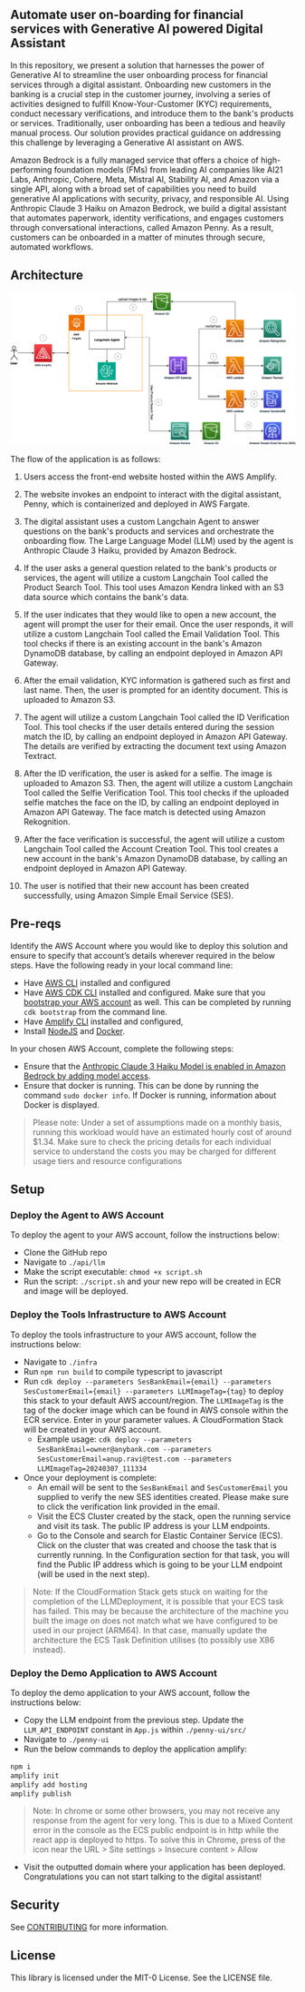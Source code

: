 ## Automate user on-boarding for financial services with Generative AI powered Digital Assistant

In this repository, we present a solution that harnesses the power of Generative AI to streamline the user onboarding process for financial services through a digital assistant. Onboarding new customers in the banking is a crucial step in the customer journey, involving a series of activities designed to fulfill Know-Your-Customer (KYC) requirements, conduct necessary verifications, and introduce them to the bank's products or services. Traditionally, user onboarding has been a tedious and heavily manual process. Our solution provides practical guidance on addressing this challenge by leveraging a Generative AI assistant on AWS. 

Amazon Bedrock is a fully managed service that offers a choice of high-performing foundation models (FMs) from leading AI companies like AI21 Labs, Anthropic, Cohere, Meta, Mistral AI, Stability AI, and Amazon via a single API, along with a broad set of capabilities you need to build generative AI applications with security, privacy, and responsible AI. Using Anthropic Claude 3 Haiku on Amazon Bedrock, we build a digital assistant that automates paperwork, identity verifications, and engages customers through conversational interactions, called Amazon Penny. As a result, customers can be onboarded in a matter of minutes through secure, automated workflows. 

## Architecture

![Architecture Diagram](./media/architecture.png)


The flow of the application is as follows:

1. Users access the front-end website hosted within the AWS Amplify. 

2. The website invokes an endpoint to interact with the digital assistant, Penny, which is containerized and deployed in AWS Fargate. 

3. The digital assistant uses a custom Langchain Agent to answer questions on the bank's products and services and orchestrate the onboarding flow. The Large Language Model (LLM) used by the agent is Anthropic Claude 3 Haiku, provided by Amazon Bedrock. 

4. If the user asks a general question related to the bank's products or services, the agent will utilize a custom Langchain Tool called the Product Search Tool. This tool uses Amazon Kendra linked with an S3 data source which contains the bank's data. 

5. If the user indicates that they would like to open a new account, the agent will prompt the user for their email. Once the user responds, it will utilize a custom Langchain Tool called the Email Validation Tool. This tool checks if there is an existing account in the bank's Amazon DynamoDB database, by calling an endpoint deployed in Amazon API Gateway.

6. After the email validation, KYC information is gathered such as first and last name. Then, the user is prompted for an identity document. This is uploaded to Amazon S3.

7. The agent will utilize a custom Langchain Tool called the ID Verification Tool. This tool checks if the user details entered during the session match the ID, by calling an endpoint deployed in Amazon API Gateway. The details are verified by extracting the document text using Amazon Textract.

8. After the ID verification, the user is asked for a selfie. The image is uploaded to Amazon S3. Then, the agent will utilize a custom Langchain Tool called the Selfie Verification Tool. This tool checks if the uploaded selfie matches the face on the ID, by calling an endpoint deployed in Amazon API Gateway. The face match is detected using Amazon Rekognition. 

9. After the face verification is successful, the agent will utilize a custom Langchain Tool called the Account Creation Tool. This tool creates a new account in the bank's Amazon DynamoDB database, by calling an endpoint deployed in Amazon API Gateway.

10. The user is notified that their new account has been created successfully, using Amazon Simple Email Service (SES).


## Pre-reqs

Identify the AWS Account where you would like to deploy this solution and ensure to specify that account’s details wherever required in the below steps. Have the following ready in your local command line:
* Have [AWS CLI](https://docs.aws.amazon.com/cli/latest/userguide/cli-chap-welcome.html) installed and configured 
* Have [AWS CDK CLI](https://docs.aws.amazon.com/cdk/v2/guide/getting_started.html) installed and configured. Make sure that you [bootstrap your AWS account](https://docs.aws.amazon.com/cdk/v2/guide/bootstrapping.html) as well. This can be completed by running `cdk bootstrap` from the command line. 
* Have [Amplify CLI](https://docs.amplify.aws/javascript/tools/cli/start/set-up-cli/) installed and configured,
* Install [NodeJS](https://nodejs.org/en) and [Docker](https://www.docker.com/). 

In your chosen AWS Account, complete the following steps:
* Ensure that the [Anthropic Claude 3 Haiku Model is enabled in Amazon Bedrock by adding model access](https://docs.aws.amazon.com/bedrock/latest/userguide/model-access.html#model-access-add).
* Ensure that docker is running. This can be done by running the command `sudo docker info`. If Docker is running, information about Docker is displayed.

> Please note: Under a set of assumptions made on a monthly basis, running this workload would have an estimated hourly cost of around $1.34. Make sure to check the pricing details for each individual service to understand the costs you may be charged for different usage tiers and resource configurations


## Setup

### Deploy the Agent to AWS Account

To deploy the agent to your AWS account, follow the instructions below:

* Clone the GitHub repo
* Navigate to `./api/llm`
* Make the script executable: `chmod +x script.sh`
* Run the script: `./script.sh` and your new repo will be created in ECR and image will be deployed.

### Deploy the Tools Infrastructure to AWS Account

To deploy the tools infrastructure to your AWS account, follow the instructions below:

* Navigate to `./infra`
* Run `npm run build` to compile typescript to javascript
* Run `cdk deploy --parameters SesBankEmail={email} --parameters SesCustomerEmail={email} --parameters LLMImageTag={tag}` to deploy this stack to your default AWS account/region. The `LLMImageTag` is the tag of the docker image which can be found in AWS console within the ECR service. Enter in your parameter values. A CloudFormation Stack will be created in your AWS account.
  * Example usage: `cdk deploy --parameters SesBankEmail=owner@anybank.com --parameters SesCustomerEmail=anup.ravi@test.com --parameters LLMImageTag=20240307_111334`
* Once your deployment is complete:
  * An email will be sent to the `SesBankEmail` and `SesCustomerEmail` you supplied to verify the new SES identities created. Please make sure to click the verification link provided in the email.
  * Visit the ECS Cluster created by the stack, open the running service and visit its task. The public IP address is your LLM endpoints.
  * Go to the Console and search for Elastic Container Service (ECS). Click on the cluster that was created and choose the task that is currently running. In the Configuration section for that task, you will find the Public IP address which is going to be your LLM endpoint (will be used in the next step).

> Note: If the CloudFormation Stack gets stuck on waiting for the completion of the LLMDeployment, it is possible that your ECS task has failed. This may be because the architecture of the machine you built the image on does not match what we have configured to be used in our project (ARM64). In that case, manually update the architecture the ECS Task Definition utilises (to possibly use X86 instead).

### Deploy the Demo Application to AWS Account

To deploy the demo application to your AWS account, follow the instructions below:

* Copy the LLM endpoint from the previous step. Update the `LLM_API_ENDPOINT` constant in `App.js` within `./penny-ui/src/`
* Navigate to `./penny-ui`
* Run the below commands to deploy the application amplify:
```
npm i
amplify init
amplify add hosting
amplify publish
```
> Note:  In chrome or some other browsers, you may not receive any response from the agent for very long. This is due to a Mixed Content error in the console as the ECS public endpoint is in http while the react app is deployed to https. To solve this in Chrome, press of the icon near the URL > Site settings > Insecure content > Allow

* Visit the outputted domain where your application has been deployed. Congratulations you can not start talking to the digital assistant!


## Security

See [CONTRIBUTING](CONTRIBUTING.md#security-issue-notifications) for more information.

## License

This library is licensed under the MIT-0 License. See the LICENSE file.

